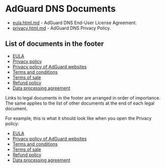 
# AdGuard DNS Documents

- [eula.html.md](eula.html.md) - AdGuard DNS End-User License Agreement.
- [privacy.html.md](privacy.html.md) - AdGuard DNS Privacy Policy.

## List of documents in the footer

- [EULA](eula.html.md)
- [Privacy policy](privacy.html.md)
- [Privacy policy of AdGuard websites](adguard.com/website-privacy.html.md)
- [Terms and conditions](https://adguard.com/en/terms-and-conditions.html)
- [Terms of sale](https://adguard.com/en/terms-of-sale.html)
- [Refund policy](https://adguard.com/en/terms-of-sale.html)
- [Data processing agreement](https://adguard.com/en/data-processing-agreement.html)

Links to legal documents in the footer are arranged in order of importance. The same applies to the list of other documents at the end of each legal document.

For example, this is what it should look like when you open the Privacy policy:

- [EULA](eula.html.md)
- [Privacy policy of AdGuard websites](adguard.com/website-privacy.html.md)
- [Terms and conditions](https://adguard.com/en/terms-and-conditions.html)
- [Terms of sale](https://adguard.com/en/terms-of-sale.html)
- [Refund policy](https://adguard.com/en/terms-of-sale.html)
- [Data processing agreement](https://adguard.com/en/data-processing-agreement.html)
